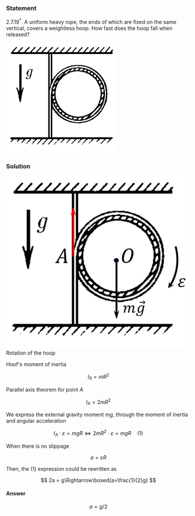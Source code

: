 ###  Statement

$2.7.19^*.$ A uniform heavy rope, the ends of which are fixed on the same vertical, covers a weightless hoop. How fast does the hoop fall when released?

![ For problem $2.7.19^*$ |301x301, 27%](../../img/2.7.19/2.7.19.png)

### Solution

![ Rotation of the hoop |503x471, 34%](../../img/2.7.19/2.7.19_1.png)  Rotation of the hoop

Hoof's moment of inertia

$$
I_0=mR^2
$$

Parallel axis theorem for point $A$

$$
I_A=2mR^2
$$

We express the external gravity moment $mg$, through the moment of inertia and angular acceleration

$$
I_A\cdot\varepsilon =mgR\Leftrightarrow 2mR^2\cdot\varepsilon =mgR\quad(1)
$$

When there is no slippage

$$
a = \varepsilon R
$$

Then, the $(1)$ expression could be rewritten as

$$
2a = g\Rightarrow\boxed{a=\frac{1}{2}g}
$$

#### Answer

$$
a=g/2
$$